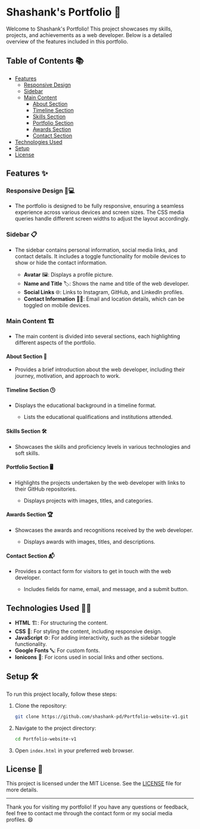 # Shashank's Portfolio 🚀

Welcome to Shashank's Portfolio! This project showcases my skills, projects, and achievements as a web developer. Below is a detailed overview of the features included in this portfolio.

## Table of Contents 📚
- [Features](#features-)
  - [Responsive Design](#responsive-design-)
  - [Sidebar](#sidebar-)
  - [Main Content](#main-content-)
    - [About Section](#about-section-)
    - [Timeline Section](#timeline-section-)
    - [Skills Section](#skills-section-)
    - [Portfolio Section](#portfolio-section-)
    - [Awards Section](#awards-section-)
    - [Contact Section](#contact-section-)
- [Technologies Used](#technologies-used-)
- [Setup](#setup-)
- [License](#license-)

## Features ✨

### Responsive Design 📱💻
- The portfolio is designed to be fully responsive, ensuring a seamless experience across various devices and screen sizes. The CSS media queries handle different screen widths to adjust the layout accordingly.

### Sidebar 📋
- The sidebar contains personal information, social media links, and contact details. It includes a toggle functionality for mobile devices to show or hide the contact information.

  - **Avatar** 🖼️: Displays a profile picture.
  - **Name and Title** 🏷️: Shows the name and title of the web developer.
  - **Social Links** 🌐: Links to Instagram, GitHub, and LinkedIn profiles.
  - **Contact Information** 📧📍: Email and location details, which can be toggled on mobile devices.

### Main Content 🏗️
- The main content is divided into several sections, each highlighting different aspects of the portfolio.

#### About Section 📝
- Provides a brief introduction about the web developer, including their journey, motivation, and approach to work.

#### Timeline Section 🕒
- Displays the educational background in a timeline format.

  - Lists the educational qualifications and institutions attended.

#### Skills Section 🛠️
- Showcases the skills and proficiency levels in various technologies and soft skills.

#### Portfolio Section 🖥️
- Highlights the projects undertaken by the web developer with links to their GitHub repositories.

  - Displays projects with images, titles, and categories.

#### Awards Section 🏆
- Showcases the awards and recognitions received by the web developer.

  - Displays awards with images, titles, and descriptions.

#### Contact Section 📬
- Provides a contact form for visitors to get in touch with the web developer.

  - Includes fields for name, email, and message, and a submit button.

## Technologies Used 🧑‍💻

- **HTML** 🏗️: For structuring the content.
- **CSS** 🎨: For styling the content, including responsive design.
- **JavaScript** ⚙️: For adding interactivity, such as the sidebar toggle functionality.
- **Google Fonts** 🔤: For custom fonts.
- **Ionicons** 🔧: For icons used in social links and other sections.

## Setup 🛠️

To run this project locally, follow these steps:

1. Clone the repository:
   ```sh
   git clone https://github.com/shashank-pd/Portfolio-website-v1.git
   ```

2. Navigate to the project directory:
   ```sh
   cd Portfolio-website-v1
   ```

3. Open `index.html` in your preferred web browser.

## License 📄

This project is licensed under the MIT License. See the [LICENSE](LICENSE) file for more details.

---

Thank you for visiting my portfolio! If you have any questions or feedback, feel free to contact me through the contact form or my social media profiles. 😄
